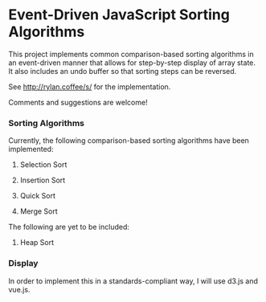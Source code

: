 # Event-Driven JavaScript Sorting Algorithms

This project implements common comparison-based sorting algorithms in an event-driven manner that allows for step-by-step display of array state. It also includes an undo buffer so that sorting steps can be reversed. 

See http://rylan.coffee/s/ for the implementation.

Comments and suggestions are welcome!

### Sorting Algorithms

Currently, the following comparison-based sorting algorithms have been implemented: 

1. Selection Sort

2. Insertion Sort

3. Quick Sort

4. Merge Sort

The following are yet to be included: 

1. Heap Sort

### Display

In order to implement this in a standards-compliant way, I will use d3.js and vue.js. 



